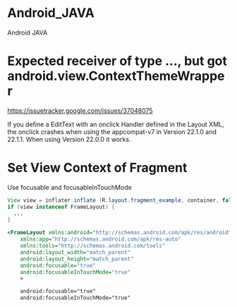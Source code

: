 # Android_JAVA
Android JAVA

# Expected receiver of type ..., but got android.view.ContextThemeWrapper

https://issuetracker.google.com/issues/37048075

If you define a EditText with an onclick Handler defined in the Layout XML, the onclick crashes when using the appcompat-v7 in Version 22.1.0 and 22.1.1. When using Version 22.0.0 it works. 

# Set View Context of Fragment

Use focusable and focusableInTouchMode

```JAVA
View view = inflater.inflate (R.layout.fragment_example, container, false);
if (view instanceof FrameLayout) {
  ...
}
```

```XML
<FrameLayout xmlns:android="http://schemas.android.com/apk/res/android"
    xmlns:app="http://schemas.android.com/apk/res-auto"
    xmlns:tools="http://schemas.android.com/tools"
    android:layout_width="match_parent"
    android:layout_height="match_parent"
    android:focusable="true"
    android:focusableInTouchMode="true"
    >
```

```XML
    android:focusable="true"
    android:focusableInTouchMode="true"
```
